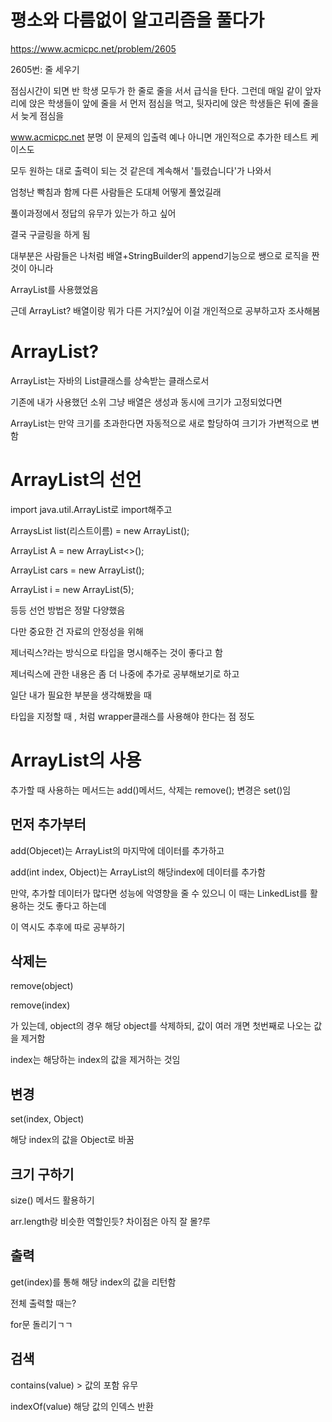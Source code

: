# 평소와 다름없이 알고리즘을 풀다가
https://www.acmicpc.net/problem/2605

 
2605번: 줄 세우기

점심시간이 되면 반 학생 모두가 한 줄로 줄을 서서 급식을 탄다. 그런데 매일 같이 앞자리에 앉은 학생들이 앞에 줄을 서 먼저 점심을 먹고, 뒷자리에 앉은 학생들은 뒤에 줄을 서 늦게 점심을

www.acmicpc.net
분명 이 문제의 입출력 예나 아니면 개인적으로 추가한 테스트 케이스도

모두 원하는 대로 출력이 되는 것 같은데 계속해서 '틀렸습니다'가 나와서

엄청난 빡침과 함께 다른 사람들은 도대체 어떻게 풀었길래

풀이과정에서 정답의 유무가 있는가 하고 싶어 

결국 구글링을 하게 됨

 

 

대부분은 사람들은 나처럼 배열+StringBuilder의 append기능으로 쌩으로 로직을 짠 것이 아니라 

ArrayList를 사용했었음

 

근데 ArrayList? 배열이랑 뭐가 다른 거지?싶어 이걸 개인적으로 공부하고자 조사해봄

 

 

# ArrayList?
 ArrayList는 자바의 List클래스를 상속받는 클래스로서

기존에 내가 사용했던 소위 그냥 배열은 생성과 동시에 크기가 고정되었다면

ArrayList는 만약 크기를 초과한다면 자동적으로 새로 할당하여 크기가 가변적으로 변함

 

 

# ArrayList의 선언
import java.util.ArrayList로 import해주고

 

ArraysList list(리스트이름) = new ArrayList();

ArrayList<Integer> A = new ArrayList<>();

ArrayList<Car> cars = new ArrayList<Car>();

ArrayList<Integer> i = new ArrayList<Integer>(5);

등등 선언 방법은 정말 다양했음

다만 중요한 건 자료의 안정성을 위해 

제너릭스?라는 방식으로 타입을 명시해주는 것이 좋다고 함

 

제너릭스에 관한 내용은 좀 더 나중에 추가로 공부해보기로 하고

일단 내가 필요한 부분을 생각해봤을 때

타입을 지정할 때 <Integer>, <Character>처럼 wrapper클래스를 사용해야 한다는 점 정도

 

 

# ArrayList의 사용
추가할 때 사용하는 메서드는 add()메서드, 삭제는 remove(); 변경은 set()임

 

## 먼저 추가부터
add(Objecet)는 ArrayList의 마지막에 데이터를 추가하고

add(int index, Object)는 ArrayList의 해당index에 데이터를 추가함

 

만약, 추가할 데이터가 많다면 성능에 악영향을 줄 수 있으니 이 때는 LinkedList를 활용하는 것도 좋다고 하는데

이 역시도 추후에 따로 공부하기

 

## 삭제는
remove(object)

remove(index)

가 있는데, object의 경우 해당 object를 삭제하되, 값이 여러 개면 첫번째로 나오는 값을 제거함

index는 해당하는 index의 값을 제거하는 것임

 

## 변경
set(index, Object)

해당 index의 값을 Object로 바꿈

 

## 크기 구하기
size() 메서드 활용하기

arr.length랑 비슷한 역할인듯? 차이점은 아직 잘 몰?루

 

## 출력
get(index)를 통해 해당 index의 값을 리턴함

전체 출력할 때는?

for문 돌리기ㄱㄱ

 

## 검색
contains(value) > 값의 포함 유무

indexOf(value) 해당 값의 인덱스 반환

